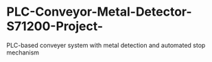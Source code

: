 # PLC-Conveyor-Metal-Detector-S71200-Project-
PLC-based conveyer system with metal detection and automated stop mechanism
